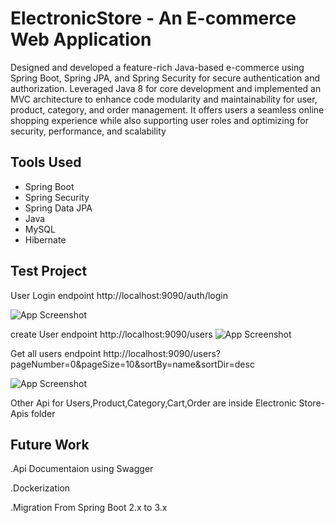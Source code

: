 
# ElectronicStore - An E-commerce Web Application
Designed and developed a feature-rich Java-based e-commerce using Spring Boot, Spring JPA, and Spring Security for secure authentication and authorization. Leveraged Java 8 for core development and implemented an MVC architecture to enhance code modularity and maintainability for user, product, category, and order management. It offers users a seamless online shopping experience while also supporting user roles and optimizing for security, performance, and scalability

## Tools Used
- Spring Boot
- Spring Security
- Spring Data JPA
- Java
- MySQL
- Hibernate

## Test Project 
User Login endpoint 
http://localhost:9090/auth/login

![App Screenshot](https://github.com/vikasSharma311/ElectronicStore/assets/147338046/4d58db43-b164-4354-9d44-378e85a05055)


create User endpoint http://localhost:9090/users
![App Screenshot](https://github.com/vikasSharma311/ElectronicStore/assets/147338046/b311678c-1db6-4181-8f03-0f8f280ea210)


Get all users endpoint http://localhost:9090/users?pageNumber=0&pageSize=10&sortBy=name&sortDir=desc

![App Screenshot](https://github.com/vikasSharma311/ElectronicStore/assets/147338046/b35ca0d8-2978-40ec-babe-2ab70e4549cf)


Other Api for Users,Product,Category,Cart,Order are inside Electronic Store-Apis folder
## Future Work
.Api Documentaion using Swagger

.Dockerization

.Migration From Spring Boot 2.x to 3.x